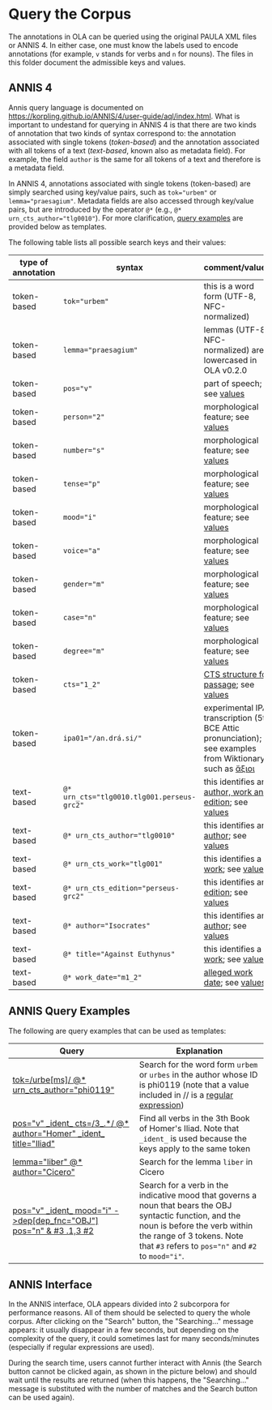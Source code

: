 # Query the Corpus

The annotations in OLA can be queried using the original PAULA XML files 
or ANNIS 4. 
In either case, one must know the labels used to encode annotations
(for example, `v` stands for verbs and `n` for nouns). The files in this
folder document the admissible keys and values.

## ANNIS 4

Annis query language is documented 
on https://korpling.github.io/ANNIS/4/user-guide/aql/index.html. 
What is important to undestand for querying in ANNIS 4
is that there are two
kinds of annotation that two kinds of syntax correspond to: 
the annotation associated with single tokens (*token-based*) and 
the annotation associated with all tokens of a text (*text-based*, 
known also as metadata field). For example, the field `author`
is the same for all tokens of a text and therefore is a metadata field. 

In ANNIS 4, annotations associated with single tokens (token-based) are simply
searched using key/value pairs, such as `tok="urbem"` or 
`lemma="praesagium"`. Metadata fields are also accessed through key/value pairs, 
but are introduced by the operator `@*` (e.g., `@* urn_cts_author="tlg0010"`).
For more clarification, [query examples](#annis-query-examples) are provided below as templates.

The following table lists all possible search keys and their values:

|type of annotation|syntax|comment/values|
|-----|-----|-----|
|token-based|`tok="urbem"`|this is a word form (UTF-8, NFC-normalized)|
|token-based|`lemma="praesagium"`|lemmas (UTF-8, NFC-normalized) are lowercased in OLA v0.2.0|
|token-based|`pos="v"`|part of speech; see <a href="./morphology.md">values</a>|
|token-based|`person="2"`|morphological feature; see <a href="./morphology.md">values</a>|
|token-based|`number="s"`|morphological feature; see <a href="./morphology.md">values</a>|
|token-based|`tense="p"`|morphological feature; see <a href="./morphology.md">values</a>|
|token-based|`mood="i"`|morphological feature; see <a href="./morphology.md">values</a>|
|token-based|`voice="a"`|morphological feature; see <a href="./morphology.md">values</a>|
|token-based|`gender="m"`|morphological feature; see <a href="./morphology.md">values</a>|
|token-based|`case="n"`|morphological feature; see <a href="./morphology.md">values</a>|
|token-based|`degree="m"`|morphological feature; see <a href="./morphology.md">values</a>|
|token-based|`cts="1_2"`|<a href="./cts_work_date.md#cts-urn">CTS structure for passage</a>; see <a href="./table_keys_values.md">values</a>|
|token-based|`ipa01="/an.drá.si/"`| experimental IPA transcription (5th BCE Attic pronunciation); see examples from Wiktionary, such as <a href="https://en.wiktionary.org/wiki/%E1%BC%84%CE%BE%CE%B9%CE%BF%CE%B9#Ancient_Greek">ἄξιοι</a>| 
|text-based|`@* urn_cts="tlg0010.tlg001.perseus-grc2"`| this identifies an <a href="./cts_work_date.md#cts-urn">author, work and edition</a>; see <a href="./table_keys_values.md">values</a>|
|text-based|`@* urn_cts_author="tlg0010"`| this identifies an <a href="./cts_work_date.md#cts-urn">author</a>; see <a href="./table_keys_values.md">values</a>|
|text-based|`@* urn_cts_work="tlg001"`| this identifies a <a href="./cts_work_date.md#cts-urn">work</a>; see <a href="./table_keys_values.md">values</a>|
|text-based|`@* urn_cts_edition="perseus-grc2"`| this identifies an <a href="./cts_work_date.md#cts-urn">edition</a>; see <a href="./table_keys_values.md">values</a>|
|text-based|`@* author="Isocrates"`| this identifies an <a href="./cts_work_date.md#cts-urn">author</a>; see <a href="./table_keys_values.md">values</a>|
|text-based|`@* title="Against Euthynus"`| this identifies a <a href="./cts_work_date.md#cts-urn">work</a>; see <a href="./table_keys_values.md">values</a>|
|text-based|`@* work_date="m1_2"`| <a href="./cts_work_date.md#work-dates">alleged work date</a>; see <a href="./table_keys_values.md">values</a> |

## ANNIS Query Examples

The following are query examples that can be used as templates:

<table>
  <thead>
    <tr>
      <th>Query</th>
      <th>Explanation</th>
    </tr>
  </thead>
  <tbody>
<tr>
<td><a href="">tok=/urbe[ms]/ @* urn_cts_author="phi0119"</a></td>
<td>Search for the word form <code>urbem</code> or <code>urbes</code> in the author whose ID is phi0119  (note that a value included in // is a <a href="https://korpling.github.io/ANNIS/4/user-guide/aql/regex.html">regular expression</a>)</td>
</tr>

<tr>
<td><a href="https://annis.varro.informatik.uni-leipzig.de/#_q=dG9rPS91cmJlW21zXS8gQCogdXJuX2N0c19hdXRob3I9InBoaTAxMTki&ql=aql&_c=b2xhX3YwLjIuMF8xLG9sYV92MC4yLjBfMg&cl=5&cr=5&s=0&l=10">pos="v" _ident_ cts=/3_.*/ @* author="Homer" _ident_ title="Iliad"</a></td>
<td>Find all verbs in the 3th Book of Homer's Iliad. Note that <code>_ident_</code> is
used because the keys apply to the same token</td>
</tr>


<tr>
<td><a href="https://annis.varro.informatik.uni-leipzig.de/#_q=bGVtbWE9ImxpYmVyIiBAKiBhdXRob3I9IkNpY2VybyI&ql=aql&_c=b2xhX3YwLjIuMF8xLG9sYV92MC4yLjBfMg&cl=5&cr=5&s=0&l=10">lemma="liber" @* author="Cicero"</a></td>
<td>Search for the lemma <code>liber</code> in Cicero</td>
</tr>

<tr>
<td><a href="https://annis.varro.informatik.uni-leipzig.de/#_q=cG9zPSJ2IiBfaWRlbnRfIG1vb2Q9ImkiIC0-ZGVwW2RlcF9mbmM9Ik9CSiJdIHBvcz0ibiIgJiAjMyAuMSwzICMy&ql=aql&_c=b2xhX3YwLjIuMF8xLG9sYV92MC4yLjBfMg&cl=5&cr=5&s=0&l=10">pos="v" _ident_ mood="i" ->dep[dep_fnc="OBJ"] pos="n" & #3 .1,3 #2 </a></td>
<td>Search for a verb in the indicative mood that governs a noun that bears the OBJ syntactic function, and the noun is before the verb within the range of 3 tokens.
Note that <code>#3</code> refers to <code>pos="n"</code> and
<code>#2</code> to <code>mood="i"</code>.</td>
</tr>
</tbody>
</table>

## ANNIS Interface

In the ANNIS interface, OLA appears divided into 2 subcorpora
for performance reasons.
All of them should be selected to query the whole corpus. After clicking on
the "Search" button, the "Searching..." message appears:
it usually disappear in a few seconds, 
but depending on the complexity of the query,
it could sometimes last for many seconds/minutes
(especially if regular expressions are used).

During the search time, users cannot further
interact with Annis (the Search button cannot be clicked again,
as shown in the picture below) and should wait
until the results are returned 
(when this happens, 
the "Searching..." message is substituted with the number of matches and
the Search button can be used again).
